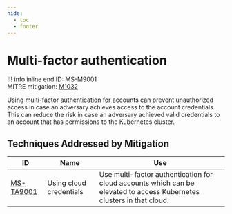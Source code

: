 ```yaml
---
hide:
  - toc
  - footer
---
```


# Multi-factor authentication

!!! info inline end
    ID: MS-M9001<br>
    MITRE mitigation: [M1032](https://attack.mitre.org/mitigations/M1032/)

Using multi-factor authentication for accounts can prevent unauthorized access in case an adversary achieves access to the account credentials. This can reduce the risk in case an adversary achieved valid credentials to an account that has permissions to the Kubernetes cluster.


## Techniques Addressed by Mitigation

|ID|Name|Use|
|--|----------|-----------|
|[MS-TA9001](../techniques/Using%20Cloud%20Credentials.md)|Using cloud credentials|Use multi-factor authentication for cloud accounts which can be elevated to access Kubernetes clusters in that cloud.|